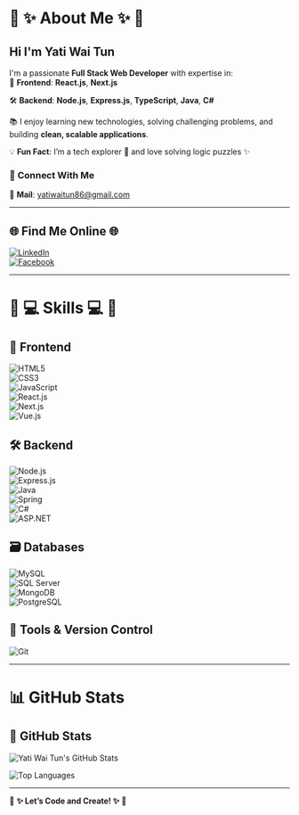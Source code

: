 # 🖤 **✨ About Me ✨** 🖤

##  **Hi I'm Yati Wai Tun**
I'm a passionate **Full Stack Web Developer** with expertise in:  
🚀 **Frontend**: **React.js**, **Next.js**

🛠️ **Backend**: **Node.js**, **Express.js**, **TypeScript**, **Java**, **C#**  

📚 I enjoy learning new technologies, solving challenging problems, and building **clean, scalable applications**.  

💡 **Fun Fact**: I’m a tech explorer 🧩 and love solving logic puzzles ✨  

### 📧 **Connect With Me**  
💌 **Mail**: [yatiwaitun86@gmail.com](mailto:yatiwaitun86@gmail.com)

---

## 🌐 **Find Me Online** 🌐

[![LinkedIn](https://img.shields.io/badge/-LinkedIn-0A66C2?logo=linkedin&logoColor=white&style=for-the-badge)](https://www.linkedin.com/in/yati-wai-tun-a33078308/)  
[![Facebook](https://img.shields.io/badge/-Facebook-1877F2?logo=facebook&logoColor=white&style=for-the-badge)](https://www.facebook.com/profile.php?id=61553078935673)

---

# 🖤 **💻 Skills 💻** 🖤  

## 🚀 **Frontend**  
![HTML5](https://img.shields.io/badge/HTML5-E34F26?logo=html5&logoColor=white&style=for-the-badge)  
![CSS3](https://img.shields.io/badge/CSS3-1572B6?logo=css3&logoColor=white&style=for-the-badge)  
![JavaScript](https://img.shields.io/badge/JavaScript-F7DF1E?logo=javascript&logoColor=black&style=for-the-badge)  
![React.js](https://img.shields.io/badge/React.js-61DAFB?logo=react&logoColor=black&style=for-the-badge)  
![Next.js](https://img.shields.io/badge/Next.js-000000?logo=next.js&logoColor=white&style=for-the-badge)  
![Vue.js](https://img.shields.io/badge/Vue.js-35495E?logo=vuedotjs&logoColor=4FC08D&style=for-the-badge)  

## 🛠️ **Backend**  
![Node.js](https://img.shields.io/badge/Node.js-339933?logo=node.js&logoColor=white&style=for-the-badge)  
![Express.js](https://img.shields.io/badge/Express.js-000000?logo=express&logoColor=white&style=for-the-badge)  
![Java](https://img.shields.io/badge/Java-ED8B00?logo=openjdk&logoColor=white&style=for-the-badge)  
![Spring](https://img.shields.io/badge/Spring-6DB33F?logo=spring&logoColor=white&style=for-the-badge)  
![C#](https://img.shields.io/badge/C%23-239120?logo=csharp&logoColor=white&style=for-the-badge)  
![ASP.NET](https://img.shields.io/badge/ASP.NET_Core-5C2D91?logo=dotnet&logoColor=white&style=for-the-badge)  

## 🗃️ **Databases**  
![MySQL](https://img.shields.io/badge/MySQL-00000F?logo=mysql&logoColor=white&style=for-the-badge)  
![SQL Server](https://img.shields.io/badge/SQL_Server-CC2927?logo=microsoft-sql-server&logoColor=white&style=for-the-badge)  
![MongoDB](https://img.shields.io/badge/MongoDB-4EA94B?logo=mongodb&logoColor=white&style=for-the-badge)  
![PostgreSQL](https://img.shields.io/badge/PostgreSQL-4169E1?logo=postgresql&logoColor=white&style=for-the-badge)  

## 🔧 **Tools & Version Control**  
![Git](https://img.shields.io/badge/Git-F05032?logo=git&logoColor=white&style=for-the-badge)  

---

# 📊 **GitHub Stats**

## 🎨 GitHub Stats

![Yati Wai Tun's GitHub Stats](https://github-readme-stats.vercel.app/api?username=yatiwaitun&show_icons=true&theme=radical)

![Top Languages](https://github-readme-stats.vercel.app/api/top-langs/?username=yatiwaitun&layout=compact&theme=radical)

---


🖤 **✨ Let’s Code and Create! ✨** 🖤

